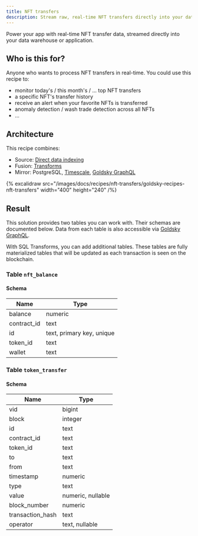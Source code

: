 ```yaml
---
title: NFT transfers
description: Stream raw, real-time NFT transfers directly into your data warehouse or application.
---
```


Power your app with real-time NFT transfer data, streamed directly into your data warehouse or application.

## Who is this for?

Anyone who wants to process NFT transfers in real-time. You could use this recipe to:

- monitor today's / this month's / ... top NFT transfers
- a specific NFT's transfer history
- receive an alert when your favorite NFTs is transferred
- anomaly detection / wash trade detection across all NFTs
- ...

## Architecture

This recipe combines:

- Source: [Direct data indexing](/indexing/direct-data-indexing)
- Fusion: [Transforms](/fusion/transforms)
- Mirror: PostgreSQL, [Timescale](/mirror/timescale), [Goldsky GraphQL](/mirror/goldsky-graphql)

{% excalidraw
  src="/images/docs/recipes/nft-transfers/goldsky-recipes-nft-transfers"
  width="400"
  height="240"
/%}

## Result

This solution provides two tables you can work with. Their schemas are documented below. Data from each table is also accessible via [Goldsky GraphQL](/mirror/goldsky-graphql).

With SQL Transforms, you can add additional tables. These tables are fully materialized tables that will be updated as each transaction is seen on the blockchain.

### Table `nft_balance`

#### Schema

| Name        | Type                      |
| ----------- | ------------------------- |
| balance     | numeric                   |
| contract_id | text                      |
| id          | text, primary key, unique |
| token_id    | text                      |
| wallet      | text                      |

### Table `token_transfer`

#### Schema

| Name             | Type              |
| ---------------- | ----------------- |
| vid              | bigint            |
| block            | integer           |
| id               | text              |
| contract_id      | text              |
| token_id         | text              |
| to               | text              |
| from             | text              |
| timestamp        | numeric           |
| type             | text              |
| value            | numeric, nullable |
| block_number     | numeric           |
| transaction_hash | text              |
| operator         | text, nullable    |
